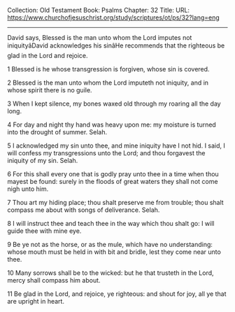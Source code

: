 Collection: Old Testament
Book: Psalms
Chapter: 32
Title: 
URL: https://www.churchofjesuschrist.org/study/scriptures/ot/ps/32?lang=eng

---

David says, Blessed is the man unto whom the Lord imputes not iniquityâDavid acknowledges his sinâHe recommends that the righteous be glad in the Lord and rejoice.

1 Blessed is he whose transgression is forgiven, whose sin is covered.

2 Blessed is the man unto whom the Lord imputeth not iniquity, and in whose spirit there is no guile.

3 When I kept silence, my bones waxed old through my roaring all the day long.

4 For day and night thy hand was heavy upon me: my moisture is turned into the drought of summer. Selah.

5 I acknowledged my sin unto thee, and mine iniquity have I not hid. I said, I will confess my transgressions unto the Lord; and thou forgavest the iniquity of my sin. Selah.

6 For this shall every one that is godly pray unto thee in a time when thou mayest be found: surely in the floods of great waters they shall not come nigh unto him.

7 Thou art my hiding place; thou shalt preserve me from trouble; thou shalt compass me about with songs of deliverance. Selah.

8 I will instruct thee and teach thee in the way which thou shalt go: I will guide thee with mine eye.

9 Be ye not as the horse, or as the mule, which have no understanding: whose mouth must be held in with bit and bridle, lest they come near unto thee.

10 Many sorrows shall be to the wicked: but he that trusteth in the Lord, mercy shall compass him about.

11 Be glad in the Lord, and rejoice, ye righteous: and shout for joy, all ye that are upright in heart.

